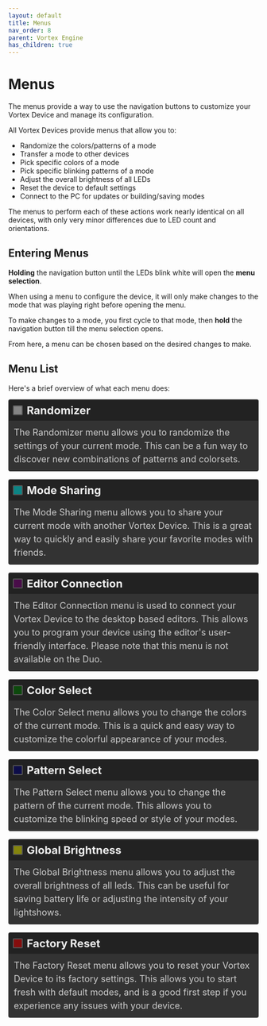 ```yaml
---
layout: default
title: Menus
nav_order: 8
parent: Vortex Engine
has_children: true
---
```


<style>
/* Updated colors for dark theme compatibility */
.white { background-color: rgba(200, 200, 200, 0.6); }
.cyan { background-color: rgba(0, 200, 200, 0.6); }
.purple { background-color: rgba(100, 0, 100, 0.6); }
.green { background-color: rgba(0, 100, 0, 0.6); }
.blue { background-color: rgba(0, 0, 100, 0.6); }
.yellow { background-color: rgba(200, 200, 0, 0.6); }
.red { background-color: rgba(200, 0, 0, 0.6); }

.rounded-box { 
   display: inline-block;
   width: 16px;
   height: 16px;
   margin-right: 8px;
   border-radius: 2px;
   border: 2px solid #555;
   vertical-align: middle;
}

.color-list-entry {
   display: flex;
   align-items: center;
   font-size: 22px;
   font-weight: bold;
   margin-bottom: 0; /* Remove bottom margin for seamless transition */
   padding: 8px;
   border: 1px solid #333;
   border-bottom: none; /* Remove bottom border */
   border-radius: 4px 4px 0 0; /* Round top corners only */
   background-color: #222; /* Darker background */
   color: #eee; /* Light text for contrast */
}

.color-list-entry + div {
   margin-top: 0; /* Remove top margin for seamless transition */
   margin-bottom: 16px;
   padding-left: 30px;
   font-size: 18px;
   line-height: 1.5;
   padding: 10px;
   border: 1px solid #333;
   border-top: none; /* Remove top border */
   border-radius: 0 0 4px 4px; /* Round bottom corners only */
   background-color: #333; /* Dark background for text */
   color: #ccc; /* Light text for readability */
}

.device-icon {
   margin: 20px;
   width: 30%;
   height: 30%;
}
</style>

# Menus

The menus provide a way to use the navigation buttons to customize your Vortex Device and manage its configuration.

All Vortex Devices provide menus that allow you to:

- Randomize the colors/patterns of a mode
- Transfer a mode to other devices
- Pick specific colors of a mode
- Pick specific blinking patterns of a mode
- Adjust the overall brightness of all LEDs
- Reset the device to default settings
- Connect to the PC for updates or building/saving modes

The menus to perform each of these actions work nearly identical on all devices, with only very minor differences due to LED count and orientations.

## Entering Menus

**Holding** the navigation button until the LEDs blink white will open the **menu selection**.

When using a menu to configure the device, it will only make changes to the mode that was playing right before opening the menu.

To make changes to a mode, you first cycle to that mode, then **hold** the navigation button till the menu selection opens.

From here, a menu can be chosen based on the desired changes to make.

## Menu List

Here's a brief overview of what each menu does:

<div class="color-list-entry"><span class="rounded-box white"></span>Randomizer</div>
<div>The Randomizer menu allows you to randomize the settings of your current mode. This can be a fun way to discover new combinations of patterns and colorsets.</div>

<div class="color-list-entry"><span class="rounded-box cyan"></span>Mode Sharing</div>
<div>The Mode Sharing menu allows you to share your current mode with another Vortex Device. This is a great way to quickly and easily share your favorite modes with friends.</div>

<div class="color-list-entry"><span class="rounded-box purple"></span>Editor Connection</div>
<div>The Editor Connection menu is used to connect your Vortex Device to the desktop based editors. This allows you to program your device using the editor's user-friendly interface. Please note that this menu is not available on the Duo.</div>

<div class="color-list-entry"><span class="rounded-box green"></span>Color Select</div>
<div>The Color Select menu allows you to change the colors of the current mode. This is a quick and easy way to customize the colorful appearance of your modes.</div>

<div class="color-list-entry"><span class="rounded-box blue"></span>Pattern Select</div>
<div>The Pattern Select menu allows you to change the pattern of the current mode. This allows you to customize the blinking speed or style of your modes.</div>

<div class="color-list-entry"><span class="rounded-box yellow"></span>Global Brightness</div>
<div>The Global Brightness menu allows you to adjust the overall brightness of all leds. This can be useful for saving battery life or adjusting the intensity of your lightshows.</div>

<div class="color-list-entry"><span class="rounded-box red"></span>Factory Reset</div>
<div>The Factory Reset menu allows you to reset your Vortex Device to its factory settings. This allows you to start fresh with default modes, and is a good first step if you experience any issues with your device.</div>
